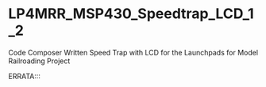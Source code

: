# LP4MRR_MSP430_Speedtrap_LCD_1_2
Code Composer Written Speed Trap with LCD for the Launchpads for Model Railroading Project



ERRATA:::


